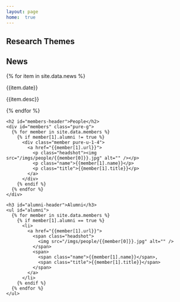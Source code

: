 ```yaml
---
layout: page
home:  true
---
```

<div id="home" class="pure-g">
  <div id="themes" class="pure-u-1 pure-u-md-3-5">
    <h2>Research Themes</h2>
  </div>

  <div class="pure-u-1 pure-u-md-2-5">
    <h2 id="news-header">News</h2>
    <div id="news">
      <div id="news-items">
        {% for item in site.data.news %}
          <div class="item">
            <p class="date">{{item.date}}</p>
            <p>{{item.desc}}</p>
          </div>
        {% endfor %}
      </div>
    </div>

    <h2 id="members-header">People</h2>
    <div id="members" class="pure-g">
      {% for member in site.data.members %}
        {% if member[1].alumni != true %}
          <div class="member pure-u-1-4">
            <a href="{{member[1].url}}">
              <p class="headshot"><img src="/imgs/people/{{member[0]}}.jpg" alt="" /></p>
              <p class="name">{{member[1].name}}</p>
              <p class="title">{{member[1].title}}</p>
            </a>
          </div>
        {% endif %}
      {% endfor %}
    </div>

    <h3 id="alumni-header">Alumni</h3>
    <ul id="alumni">
      {% for member in site.data.members %}
        {% if member[1].alumni == true %}
          <li>
            <a href="{{member[1].url}}">
              <span class="headshot">
                <img src="/imgs/people/{{member[0]}}.jpg" alt="" />
              </span>
              <span>
                <span class="name">{{member[1].name}}</span>, 
                <span class="title">{{member[1].title}}</span>
              </span>
            </a>
          </li>
        {% endif %}
      {% endfor %}
    </ul>
  </div>
</div>
